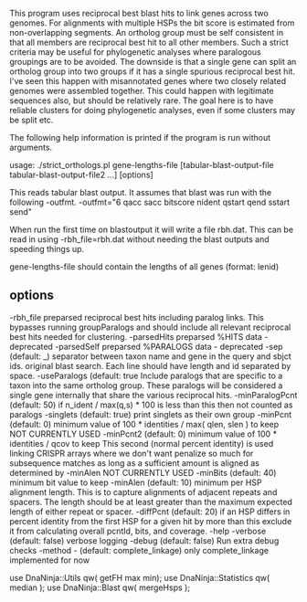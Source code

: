 This program uses reciprocal best blast hits to link genes across two
genomes. For alignments with multiple HSPs the bit score is estimated from
non-overlapping segments. An ortholog group must be self consistent in that all
members are reciprocal best hit to all other members. Such a strict criteria may
be useful for phylogenetic analyses where paralogous groupings are to be
avoided. The downside is that a single gene can split an ortholog group into two
groups if it has a single spurious reciprocal best hit. I've seen this happen
with misannotated genes where two closely related genomes were assembled
together. This could happen with legitimate sequences also, but should be
relatively rare. The goal here is to have reliable clusters for doing
phylogenetic analyses, even if some clusters may be split etc.

The following help information is printed if the program is run without arguments.

usage: ./strict_orthologs.pl gene-lengths-file [tabular-blast-output-file tabular-blast-output-file2 ...] [options]

This reads tabular blast output. It assumes that blast was run with the
following -outfmt.  -outfmt="6 qacc sacc bitscore nident qstart qend sstart
send"

When run the first time on blastoutput it will write a file rbh.dat.  This can be read in using -rbh_file=rbh.dat without needing the blast outputs and speeding things up.

gene-lengths-file should contain the lengths of all genes (format: len<TAB>id)

options
-------
-rbh_file preparsed reciprocal best hits including paralog links.  This bypasses
 running groupParalogs and should include all relevant reciprocal best hits
 needed for clustering.
-parsedHits preparsed %HITS data - deprecated
-parsedSelf preparsed %PARALOGS data - deprecated
-sep (default: _) separator between taxon name and gene in the query and sbjct ids.
 original blast search.  Each line should have length and id separated by
 space.
-useParalogs (default: true Include paralogs that are specific to a
 taxon into the same ortholog group.  These paralogs will be considered a single
 gene internally that share the various reciprocal hits.
-minParalogPcnt (default: 50) if n_ident / max(q,s) * 100 is less than this then not counted as paralogs
-singlets (default: true) print singlets as their own group
-minPcnt  (default: 0) minimum value of 100 * identities / max( qlen, slen ) to keep
  NOT CURRENTLY USED
-minPcnt2 (default: 0) minimum value of 100 * identities / qcov to keep
 This second (normal percent identity) is used linking CRISPR arrays where we
 don't want penalize so much for subsequence matches as long as a sufficient
 amount is aligned as determined by -minAlen
  NOT CURRENTLY USED
-minBits  (default: 40) minimum bit value to keep
-minAlen (default: 10) minimum per HSP alignment length.  This is to
 capture alignments of adjacent repeats and spacers.  The length should be at least
 greater than the maximum expected length of either repeat or spacer.
-diffPcnt (default: 20) if an HSP differs in percent identity from the
 first HSP for a given hit by more than this exclude it from calculating overall
 pcntId, bits, and coverage.
-help
-verbose (default: false) verbose logging
-debug   (default: false) Run extra debug checks
-method  - (default: complete_linkage) only complete_linkage implemented for now


use DnaNinja::Utils qw( getFH max min);
use DnaNinja::Statistics qw( median );
use DnaNinja::Blast qw( mergeHsps );
